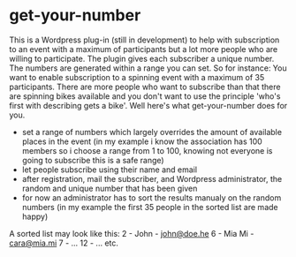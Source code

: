 <h1>get-your-number</h1>

This is a Wordpress plug-in (still in development) to help with subscription to an event with a maximum of participants but a lot more people who are willing to participate.
The plugin gives each subscriber a unique number. The numbers are generated within a range you can set. So for instance:
You want to enable subscription to a spinning event with a maximum of 35 participants. There are more people who want to subscribe than that there are spinning bikes available and you don't want to use the principle 'who's first with describing gets a bike'. Well here's what get-your-number does for you.

<ul>
<li>set a range of numbers which largely overrides the amount of available places in the event (in my example i know the association has 100 members so i choose a range from 1 to 100, knowing not everyone is going to subscribe this is a safe range)</li>
<li>let people subscribe using their name and email</li>
<li>after registration, mail the subscriber, and Wordpress administrator, the random and unique number that has been given</li>
<li>for now an administrator has to sort the results manualy on the random numbers (in my example the first 35 people in the sorted list are made happy)</li>
</ul>

A sorted list may look like this:
2 - John - john@doe.he
6 - Mia Mi - cara@mia.mi
7 - ...
12 - ...
etc.